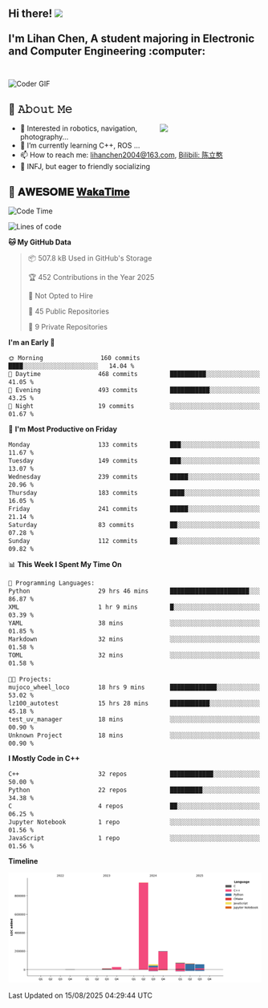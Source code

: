 <h2 align="left">
 <abc>
  <br>Hi there! <img src="https://user-images.githubusercontent.com/42378118/110234147-e3259600-7f4e-11eb-95be-0c4047144dea.gif" width="30"><br>
  <br> I'm Lihan Chen, A student majoring in Electronic and Computer Engineering :computer:<br>
  <br>
 </abc>
</h2>

<img align="center" src="https://media.giphy.com/media/SWoSkN6DxTszqIKEqv/giphy.gif" alt="Coder GIF" width="500">

## :book: 𝙰𝚋𝚘𝚞𝚝 𝙼𝚎

<img align="right" width="40%" src="https://github-readme-stats.vercel.app/api?username=LihanChen2004&show_icons=true&icon_color=CE1D2D&text_color=718096&bg_color=ffffff&hide_title=true" />

- 🌟 Interested in robotics, navigation, photography...
- 🌱 I’m currently learning C++, ROS ... 
- 📫 How to reach me: lihanchen2004@163.com, [Bilibili: 陈立憨](https://space.bilibili.com/170786212)
- 👯 INFJ, but eager to friendly socializing

## 📜 𝐀𝐖𝐄𝐒𝐎𝐌𝐄 [𝐖𝐚𝐤𝐚𝐓𝐢𝐦𝐞](https://github.com/anmol098/waka-readme-stats)

<!--START_SECTION:waka-->
![Code Time](http://img.shields.io/badge/Code%20Time-1%2C346%20hrs%2055%20mins-blue)

![Lines of code](https://img.shields.io/badge/From%20Hello%20World%20I%27ve%20Written-1.4%20million%20lines%20of%20code-blue)

**🐱 My GitHub Data** 

> 📦 507.8 kB Used in GitHub's Storage 
 > 
> 🏆 452 Contributions in the Year 2025
 > 
> 🚫 Not Opted to Hire
 > 
> 📜 45 Public Repositories 
 > 
> 🔑 9 Private Repositories 
 > 
**I'm an Early 🐤** 

```text
🌞 Morning                160 commits         ████░░░░░░░░░░░░░░░░░░░░░   14.04 % 
🌆 Daytime                468 commits         ██████████░░░░░░░░░░░░░░░   41.05 % 
🌃 Evening                493 commits         ███████████░░░░░░░░░░░░░░   43.25 % 
🌙 Night                  19 commits          ░░░░░░░░░░░░░░░░░░░░░░░░░   01.67 % 
```
📅 **I'm Most Productive on Friday** 

```text
Monday                   133 commits         ███░░░░░░░░░░░░░░░░░░░░░░   11.67 % 
Tuesday                  149 commits         ███░░░░░░░░░░░░░░░░░░░░░░   13.07 % 
Wednesday                239 commits         █████░░░░░░░░░░░░░░░░░░░░   20.96 % 
Thursday                 183 commits         ████░░░░░░░░░░░░░░░░░░░░░   16.05 % 
Friday                   241 commits         █████░░░░░░░░░░░░░░░░░░░░   21.14 % 
Saturday                 83 commits          ██░░░░░░░░░░░░░░░░░░░░░░░   07.28 % 
Sunday                   112 commits         ██░░░░░░░░░░░░░░░░░░░░░░░   09.82 % 
```


📊 **This Week I Spent My Time On** 

```text
💬 Programming Languages: 
Python                   29 hrs 46 mins      ██████████████████████░░░   86.87 % 
XML                      1 hr 9 mins         █░░░░░░░░░░░░░░░░░░░░░░░░   03.39 % 
YAML                     38 mins             ░░░░░░░░░░░░░░░░░░░░░░░░░   01.85 % 
Markdown                 32 mins             ░░░░░░░░░░░░░░░░░░░░░░░░░   01.58 % 
TOML                     32 mins             ░░░░░░░░░░░░░░░░░░░░░░░░░   01.58 % 

🐱‍💻 Projects: 
mujoco_wheel_loco        18 hrs 9 mins       █████████████░░░░░░░░░░░░   53.02 % 
lz100_autotest           15 hrs 28 mins      ███████████░░░░░░░░░░░░░░   45.18 % 
test_uv_manager          18 mins             ░░░░░░░░░░░░░░░░░░░░░░░░░   00.90 % 
Unknown Project          18 mins             ░░░░░░░░░░░░░░░░░░░░░░░░░   00.90 % 
```

**I Mostly Code in C++** 

```text
C++                      32 repos            ████████████░░░░░░░░░░░░░   50.00 % 
Python                   22 repos            █████████░░░░░░░░░░░░░░░░   34.38 % 
C                        4 repos             ██░░░░░░░░░░░░░░░░░░░░░░░   06.25 % 
Jupyter Notebook         1 repo              ░░░░░░░░░░░░░░░░░░░░░░░░░   01.56 % 
JavaScript               1 repo              ░░░░░░░░░░░░░░░░░░░░░░░░░   01.56 % 
```



**Timeline**

![Lines of Code chart](https://raw.githubusercontent.com/LihanChen2004/LihanChen2004/main/assets/bar_graph.png)


 Last Updated on 15/08/2025 04:29:44 UTC
<!--END_SECTION:waka-->

<!--
**LihanChen2004/LihanChen2004** is a ✨ _special_ ✨ repository because its `README.md` (this file) appears on your GitHub profile.

Here are some ideas to get you started:

- 🔭 I’m currently working on ...
- 🌱 I’m currently learning ...
- 👯 I’m looking to collaborate on ...
- 🤔 I’m looking for help with ...
- 💬 Ask me about ...
- 📫 How to reach me: ...
- 😄 Pronouns: ...
- ⚡ Fun fact: ...
-->
